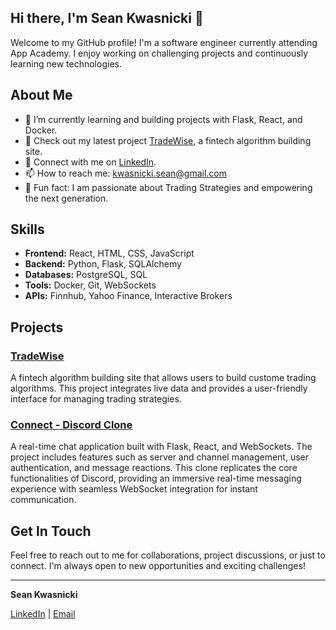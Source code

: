 ## Hi there, I'm Sean Kwasnicki 👋

Welcome to my GitHub profile! I'm a software engineer currently attending App Academy. I enjoy working on challenging projects and continuously learning new technologies.

## About Me

- 🌱 I’m currently learning and building projects with Flask, React, and Docker.
- 🔭 Check out my latest project [TradeWise](https://tradewise-algobuilder.onrender.com/), a fintech algorithm building site.
- 💼 Connect with me on [LinkedIn](https://www.linkedin.com/in/sean-kwasnicki-95a452321).
- 📫 How to reach me: [kwasnicki.sean@gmail.com](mailto:kwasnicki.sean@gmail.com)
- 🌟 Fun fact: I am passionate about Trading Strategies and empowering the next generation.

## Skills

- **Frontend:** React, HTML, CSS, JavaScript
- **Backend:** Python, Flask, SQLAlchemy
- **Databases:** PostgreSQL, SQL
- **Tools:** Docker, Git, WebSockets
- **APIs:** Finnhub, Yahoo Finance, Interactive Brokers

## Projects

### [TradeWise](https://tradewise-algobuilder.onrender.com/)
A fintech algorithm building site that allows users to build custome trading algorithms. This project integrates live data and provides a user-friendly interface for managing trading strategies.

### [Connect - Discord Clone](https://connect-0hg1.onrender.com)
A real-time chat application built with Flask, React, and WebSockets. The project includes features such as server and channel management, user authentication, and message reactions. This clone replicates the core functionalities of Discord, providing an immersive real-time messaging experience with seamless WebSocket integration for instant communication.

## Get In Touch

Feel free to reach out to me for collaborations, project discussions, or just to connect. I'm always open to new opportunities and exciting challenges!

---

**Sean Kwasnicki**

[LinkedIn](https://www.linkedin.com/in/sean-kwasnicki-95a452321) | [Email](mailto:kwasnicki.sean@gmail.com)
